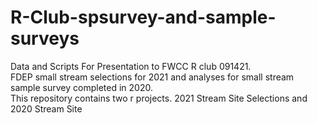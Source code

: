 # R-Club-spsurvey-and-sample-surveys
Data and Scripts For Presentation to FWCC R club 091421.  
FDEP small stream selections for 2021 and analyses for small stream sample survey completed in 2020.  
This repository contains two r projects.  2021 Stream Site Selections and 2020 Stream Site
